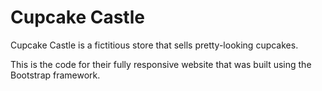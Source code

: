 # Cupcake Castle

Cupcake Castle is a fictitious store that sells pretty-looking cupcakes.

This is the code for their fully responsive website that was built using the Bootstrap framework.